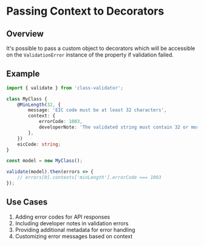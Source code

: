 # Passing Context to Decorators

## Overview

It's possible to pass a custom object to decorators which will be accessible on the `ValidationError` instance of the property if validation failed.

## Example

```typescript
import { validate } from 'class-validator';

class MyClass {
    @MinLength(32, {
        message: 'EIC code must be at least 32 characters',
        context: {
            errorCode: 1003,
            developerNote: 'The validated string must contain 32 or more characters.',
        },
    })
    eicCode: string;
}

const model = new MyClass();

validate(model).then(errors => {
    // errors[0].contexts['minLength'].errorCode === 1003
});
```

## Use Cases

1. Adding error codes for API responses
2. Including developer notes in validation errors
3. Providing additional metadata for error handling
4. Customizing error messages based on context
